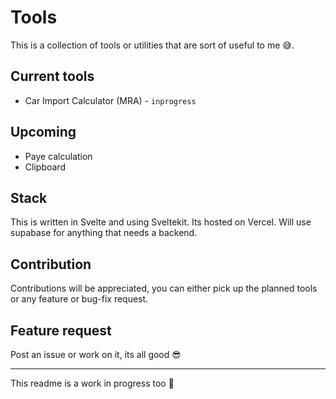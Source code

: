# Tools

This is a collection of tools or utilities that are sort of useful to me 😅. 

## Current tools
- Car Import Calculator (MRA) - `inprogress`

## Upcoming
- Paye calculation
- Clipboard

## Stack
This is written in Svelte and using Sveltekit. Its hosted on Vercel.
Will use supabase for anything that needs a backend.

## Contribution
Contributions will be appreciated, you can either pick up the planned tools or any feature or bug-fix request.

## Feature request
Post an issue or work on it, its all good 😎

------
This readme is a work in progress too 🙂
